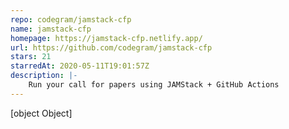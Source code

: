 ```yaml
---
repo: codegram/jamstack-cfp
name: jamstack-cfp
homepage: https://jamstack-cfp.netlify.app/
url: https://github.com/codegram/jamstack-cfp
stars: 21
starredAt: 2020-05-11T19:01:57Z
description: |-
    Run your call for papers using JAMStack + GitHub Actions
---
```


[object Object]
